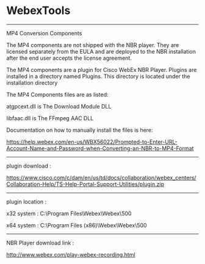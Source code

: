 # WebexTools


-------------------------------------------------------------------------------------------------------------------------------------------------------------------------------

MP4 Conversion Components

The MP4 components are not shipped with the NBR player. They are licensed separately from the EULA and are deployed to the NBR installation after the end user accepts the license agreement.

The MP4 components are a plugin for Cisco WebEx NBR Player. Plugins are installed in a directory named Plugins. This directory is located under the installation directory

The MP4 Components files are as listed:

atgpcext.dll is The Download Module DLL

libfaac.dll is The FFmpeg AAC DLL

Documentation on how to manually install the files is here:

https://help.webex.com/en-us/WBX56022/Prompted-to-Enter-URL-Account-Name-and-Password-when-Converting-an-NBR-to-MP4-Format

-------------------------------------------------------------------------------------------------------------------------------------------------------------------------------

plugin download :

https://www.cisco.com/c/dam/en/us/td/docs/collaboration/webex_centers/Collaboration-Help/TS-Help-Portal-Support-Utilities/plugin.zip

-------------------------------------------------------------------------------------------------------------------------------------------------------------------------------

plugin location :

x32 system :   C:\Program Files\Webex\Webex\500

x64 system :   C:\Program Files (x86)\Webex\Webex\500

-------------------------------------------------------------------------------------------------------------------------------------------------------------------------------
NBR Player download link :

http://www.webex.com/play-webex-recording.html
